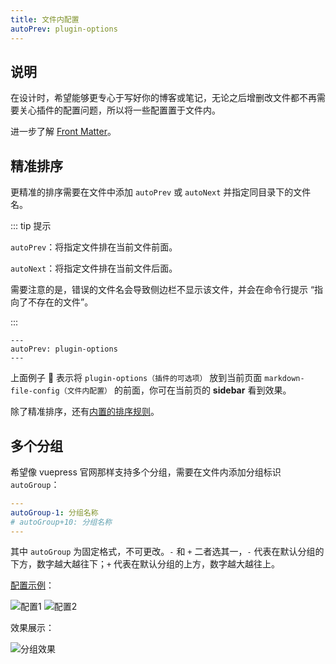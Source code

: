```yaml
---
title: 文件内配置
autoPrev: plugin-options
---
```


## 说明

在设计时，希望能够更专心于写好你的博客或笔记，无论之后增删改文件都不再需要关心插件的配置问题，所以将一些配置置于文件内。

进一步了解 [Front Matter](https://v1.vuepress.vuejs.org/zh/guide/frontmatter.html#front-matter)。



## 精准排序

更精准的排序需要在文件中添加 `autoPrev` 或 `autoNext` 并指定同目录下的文件名。

::: tip 提示

`autoPrev`：将指定文件排在当前文件前面。

`autoNext`：将指定文件排在当前文件后面。

需要注意的是，错误的文件名会导致侧边栏不显示该文件，并会在命令行提示 “指向了不存在的文件”。

:::


```
---
autoPrev: plugin-options
---
```

上面例子 :chestnut: 表示将 `plugin-options（插件的可选项）` 放到当前页面 `markdown-file-config（文件内配置）` 的前面，你可在当前页的 **sidebar** 看到效果。

除了精准排序，还有[内置的排序规则](/features/plugin-options.html#sort（排序）)。



## 多个分组

希望像 vuepress 官网那样支持多个分组，需要在文件内添加分组标识 `autoGroup`：

```yaml
---
autoGroup-1: 分组名称
# autoGroup+10: 分组名称
---
```

其中 `autoGroup` 为固定格式，不可更改。`-` 和 `+` 二者选其一，`-` 代表在默认分组的下方，数字越大越往下；`+` 代表在默认分组的上方，数字越大越往上。

[配置示例](https://github.com/shanyuhai123/documents/tree/master/docs/frontend/javascript)：

<img :src="$withBase('/assets/group-config-demo1.png')" alt="配置1">

<img :src="$withBase('/assets/group-config-demo2.png')" alt="配置2">

效果展示：

<img :src="$withBase('/assets/group-config-effect.png')" alt="分组效果">